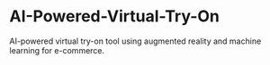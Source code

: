 # AI-Powered-Virtual-Try-On
AI-powered virtual try-on tool using augmented reality and machine learning for e-commerce.
